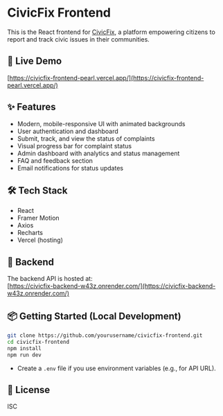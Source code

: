 # CivicFix Frontend

This is the React frontend for [CivicFix](https://civicfix-frontend-pearl.vercel.app/), a platform empowering citizens to report and track civic issues in their communities.

## 🚀 Live Demo

[https://civicfix-frontend-pearl.vercel.app/](https://civicfix-frontend-pearl.vercel.app/)

## ✨ Features

- Modern, mobile-responsive UI with animated backgrounds
- User authentication and dashboard
- Submit, track, and view the status of complaints
- Visual progress bar for complaint status
- Admin dashboard with analytics and status management
- FAQ and feedback section
- Email notifications for status updates

## 🛠️ Tech Stack

- React
- Framer Motion
- Axios
- Recharts
- Vercel (hosting)

## 🔗 Backend

The backend API is hosted at:  
[https://civicfix-backend-w43z.onrender.com/](https://civicfix-backend-w43z.onrender.com/)

## 📦 Getting Started (Local Development)

```bash
git clone https://github.com/yourusername/civicfix-frontend.git
cd civicfix-frontend
npm install
npm run dev
```

- Create a `.env` file if you use environment variables (e.g., for API URL).

## 📄 License

ISC


